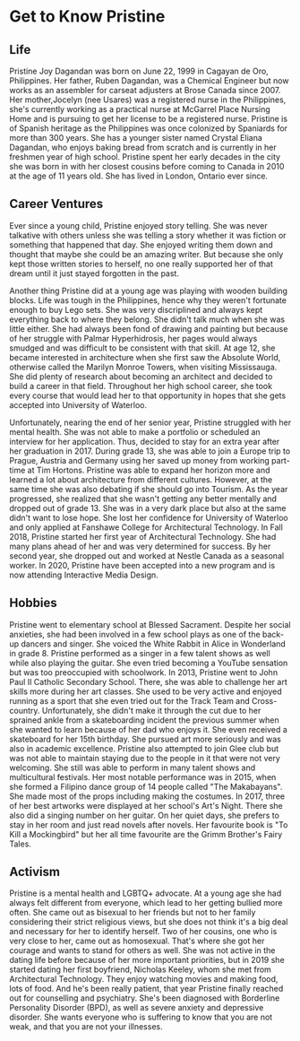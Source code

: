 # Get to Know Pristine


## Life
Pristine Joy Dagandan was born on June 22, 1999 in Cagayan de Oro, Philippines. Her father, Ruben Dagandan, was a Chemical Engineer but now works as an assembler for carseat adjusters at Brose Canada since 2007. Her mother,Jocelyn (nee Usares) was a registered nurse in the Philippines, she's currently working as a practical nurse at McGarrel Place Nursing Home and is pursuing to get her license to be a registered nurse. Pristine is of Spanish heritage as the Philippines was once colonized by Spaniards for more than 300 years. She has a younger sister named Crystal Eliana Dagandan, who enjoys baking bread from scratch and is currently in her freshmen year of high school. Pristine spent her early decades in the city she was born in with her closest cousins before coming to Canada in 2010 at the age of 11 years old. She has lived in London, Ontario ever since. 

## Career Ventures
Ever since a young child, Pristine enjoyed story telling. She was never talkative with others unless she was telling a story whether it was fiction or something that happened that day. She enjoyed writing them down and thought that maybe she could be an amazing writer. But because she only kept those written stories to herself, no one really supported her of that dream until it just stayed forgotten in the past.

Another thing Pristine did at a young age was playing with wooden building blocks. Life was tough in the Philippines, hence why they weren't fortunate enough to buy Lego sets. She was very discriplined and always kept everything back to where they belong. She didn't talk much when she was little either. She had always been fond of drawing and painting but because of her struggle with Palmar Hyperhidrosis, her pages would always smudged and was difficult to be consistent with that skill. At age 12, she became interested in architecture when she first saw the Absolute World, otherwise called the Marilyn Monroe Towers, when visiting Mississauga. She did plenty of research about becoming an architect and decided to build a career in that field. Throughout her high school career, she took every course that would lead her to that opportunity in hopes that she gets accepted into University of Waterloo.

Unfortunately, nearing the end of her senior year, Pristine struggled with her mental health. She was not able to make a portfolio or scheduled an interview for her application. Thus, decided to stay for an extra year after her graduation in 2017. During grade 13, she was able to join a Europe trip to Prague, Austria and Germany using her saved up money from working part-time at Tim Hortons. Pristine was able to expand her horizon more and learned a lot about architecture from different cultures. However, at the same time she was also debating if she should go into Tourism. As the year progressed, she realized that she wasn't getting any better mentally and dropped out of grade 13. She was in a very dark place but also at the same didn't want to lose hope. She lost her confidence for University of Waterloo and only applied at Fanshawe College for Architectural Technology. In Fall 2018, Pristine started her first year of Architectural Technology. She had many plans ahead of her and was very determined for success. By her second year, she dropped out and worked at Nestle Canada as a seasonal worker. In 2020, Pristine have been accepted into a new program and is now attending Interactive Media Design.

## Hobbies
Pristine went to elementary school at Blessed Sacrament. Despite her social anxieties, she had been involved in a few school plays as one of the back-up dancers and singer. She voiced the White Rabbit in Alice in Wonderland in grade 8. Pristine performed as a singer in a few talent shows as well while also playing the guitar. She even tried becoming a YouTube sensation but was too preoccupied with schoolwork. In 2013, Pristine went to John Paul II Catholic Secondary School. There, she was able to challenge her art skills more during her art classes. She used to be very active and enjoyed running as a sport that she even tried out for the Track Team and Cross-country. Unfortunately, she didn't make it through the cut due to her sprained ankle from a skateboarding incident the previous summer when she wanted to learn because of her dad who enjoys it. She even received a skateboard for her 15th birthday. She pursued art more seriously and was also in academic excellence. Pristine also attempted to join Glee club but was not able to maintain staying due to the people in it that were not very welcoming. She still was able to perform in many talent shows and multicultural festivals. Her most notable performance was in 2015, when she formed a Filipino dance group of 14 people called "The Makabayans". She made most of the props including making the costumes. In 2017, three of her best artworks were displayed at her school's Art's Night. There she also did a singing number on her guitar. On her quiet days, she prefers to stay in her room and just read novels after novels. Her favourite book is "To Kill a Mockingbird" but her all time favourite are the Grimm Brother's Fairy Tales. 

## Activism
Pristine is a mental health and LGBTQ+ advocate. At a young age she had always felt different from everyone, which lead to her getting bullied more often. She came out as bisexual to her friends but not to her family considering their strict religious views, but she does not think it's a big deal and necessary for her to identify herself. Two of her cousins, one who is very close to her, came out as homosexual. That's where she got her courage and wants to stand for others as well. She was not active in the dating life before because of her more important priorities, but in 2019 she started dating her first boyfriend, Nicholas Keeley, whom she met from Architectural Technology. They enjoy watching movies and making food, lots of food. And he's been really patient, that year Pristine finally reached out for counselling and psychiatry. She's been diagnosed with Borderline Personality Disorder (BPD), as well as severe anxiety and depressive disorder. She wants everyone who is suffering to know that you are not weak, and that you are not your illnesses.